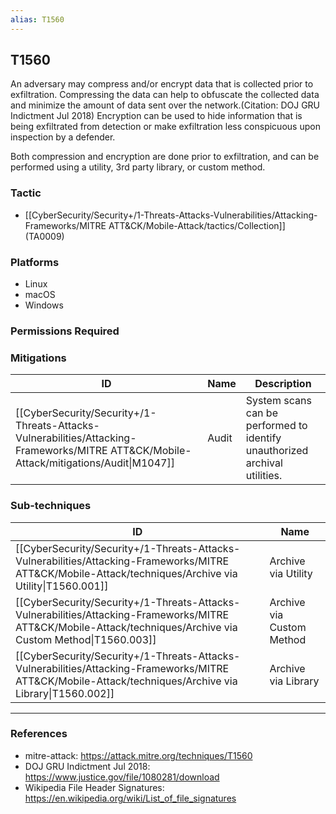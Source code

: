 ```yaml
---
alias: T1560
---
```


## T1560

An adversary may compress and/or encrypt data that is collected prior to exfiltration. Compressing the data can help to obfuscate the collected data and minimize the amount of data sent over the network.(Citation: DOJ GRU Indictment Jul 2018) Encryption can be used to hide information that is being exfiltrated from detection or make exfiltration less conspicuous upon inspection by a defender.

Both compression and encryption are done prior to exfiltration, and can be performed using a utility, 3rd party library, or custom method.


### Tactic
- [[CyberSecurity/Security+/1-Threats-Attacks-Vulnerabilities/Attacking-Frameworks/MITRE ATT&CK/Mobile-Attack/tactics/Collection]] (TA0009)

### Platforms
- Linux
- macOS
- Windows

### Permissions Required

### Mitigations

| ID | Name | Description |
| --- | --- | --- |
| [[CyberSecurity/Security+/1-Threats-Attacks-Vulnerabilities/Attacking-Frameworks/MITRE ATT&CK/Mobile-Attack/mitigations/Audit\|M1047]] | Audit | System scans can be performed to identify unauthorized archival utilities. |

### Sub-techniques

| ID | Name |
| --- | --- |
| [[CyberSecurity/Security+/1-Threats-Attacks-Vulnerabilities/Attacking-Frameworks/MITRE ATT&CK/Mobile-Attack/techniques/Archive via Utility\|T1560.001]] | Archive via Utility |
| [[CyberSecurity/Security+/1-Threats-Attacks-Vulnerabilities/Attacking-Frameworks/MITRE ATT&CK/Mobile-Attack/techniques/Archive via Custom Method\|T1560.003]] | Archive via Custom Method |
| [[CyberSecurity/Security+/1-Threats-Attacks-Vulnerabilities/Attacking-Frameworks/MITRE ATT&CK/Mobile-Attack/techniques/Archive via Library\|T1560.002]] | Archive via Library |


---
### References

- mitre-attack: https://attack.mitre.org/techniques/T1560
- DOJ GRU Indictment Jul 2018: https://www.justice.gov/file/1080281/download
- Wikipedia File Header Signatures: https://en.wikipedia.org/wiki/List_of_file_signatures
